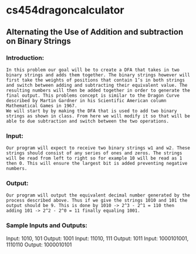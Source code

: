 # cs454dragoncalculator

## Alternating the Use of Addition and subtraction on Binary Strings

### Introduction:
	In this problem our goal will be to create a DFA that takes in two binary strings and adds them together. The binary strings however will first take the weights of positions that contain 1’s in both strings and switch between adding and subtracting their equivalent value. The resulting numbers will then be added together in order to generate the final output. This problems concept is similar to the Dragon Curve described by Martin Gardner in his Scientific American column Mathematical Games in 1967.
	We will start by by making the DFA that is used to add two binary strings as shown in class. From here we will modify it so that will be able to due subtraction and switch between the two operations. 

### Input:
	Our program will expect to receive two binary strings w1 and w2. These strings should consist of any series of ones and zeros. The strings will be read from left to right so for example 10 will be read as 1 then 0. This will ensure the largest bit is added preventing negative numbers.

### Output:
	Our program will output the equivalent decimal number generated by the process described above. Thus if we give the strings 1010 and 101 the output should be 9. This is done by 1010 -> 2^3 - 2^1 = 110 then adding 101 -> 2^2 - 2^0 = 11 finally equaling 1001.

### Sample Inputs and Outputs:
Input: 1010, 101 Output: 1001
Input: 11010, 111 Output: 1011
Input: 1000101001, 1110110 Output: 1000010101
